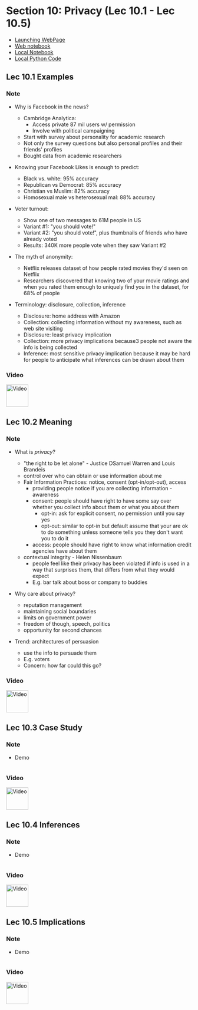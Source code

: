 # Section 10: Privacy (Lec 10.1 - Lec 10.5)

+ [Launching WebPage](https://courses.edx.org/courses/course-v1:BerkeleyX+Data8.3x+2T2018/courseware/5b8ee52fd5644c26995eda55b83306ce/c71400648f574acb8bf74b240efe475b/1?activate_block_id=block-v1%3ABerkeleyX%2BData8.3x%2B2T2018%2Btype%40vertical%2Bblock%406547b979dd1a470ba6ebefa8a1e13a2d)
+ [Web notebook](https://hub.data8x.berkeley.edu/user/37b80bfacc52ea5dfdad124579807188/notebooks/materials-x18/lec/x18/3/lec10.ipynb)
+ [Local Notebook](notebooks/lec10.ipynb)
+ [Local Python Code](notebook/lec10.py)

## Lec 10.1 Examples

### Note

+ Why is Facebook in the news?
    + Cambridge Analytica: 
        + Access private 87 mil users w/ permission
        + Involve with political campaigning
    + Start with survey about personality for academic research
    + Not only the survey questions but also personal profiles and their friends' profiles
    + Bought data from academic researchers

+ Knowing your Facebook Likes is enough to predict:
    + Black vs. white: 95% accuracy
    + Republican vs Democrat: 85% accuracy
    + Christian vs Muslim: 82% accuracy
    + Homosexual male vs heterosexual mal: 88% accuracy

+ Voter turnout:
    + Show one of two messages to 61M people in US
    + Variant #1: "you should vote!"
    + Variant #2: "you should vote!", plus thumbnails of friends who have already voted
    + Results: 340K more people vote when they saw Variant #2

+ The myth of anonymity:
    + Netflix releases dataset of how people rated movies they'd seen on Netflix
    + Researchers discovered that knowing two of your movie ratings and when you rated them enough to uniquely find you in the dataset, for 68% of people

+ Terminology: disclosure, collection, inference
    + Disclosure: home address with Amazon
    + Collection: collecting information without my awareness, such as web site visiting
    + Disclosure: least privacy implication
    + Collection: more privacy implications because3 people not aware the info is being collected
    + Inference: most sensitive privacy implication because it may be hard for people to anticipate what inferences can be drawn about them



### Video 

<a href="https://edx-video.net/BERD83FD2018-V003700_DTH.mp4" alt="Lec 10.1 Examples" target="_blank">
    <img src="http://files.softicons.com/download/system-icons/windows-8-metro-invert-icons-by-dakirby309/png/64x64/Folders%20&%20OS/My%20Videos.png" alt="Video" width="60px"> 
</a>


## Lec 10.2 Meaning

### Note

+ What is _privacy_?
    + "the right to be let alone" - Justice DSamuel Warren and Louis Brandeis
    + control over who can obtain or use information about me
    + Fair Information Practices: notice, consent (opt-in/opt-out), access
        + providing people notice if you are collecting information - awareness
        + consent: people should have right to have some say over whether you collect info about them or what you about them
            + opt-in: ask for explicit consent, no permission until you say yes
            + opt-out: similar to opt-in but default assume that your are ok to do something unless someone tells you they don't want you to do it
        + access: people should have right to know what information credit agencies have about them
    + contextual integrity - Helen Nissenbaum
        + people feel like their privacy has been violated if info is used in a way that surprises them, that differs from what they would expect
        + E.g. bar talk about boss or company to buddies

+ Why care about privacy?
    + reputation management
    + maintaining social boundaries
    + limits on government power
    + freedom of though, speech, politics
    + opportunity for second chances

+ Trend: architectures of persuasion
    + use the info to persuade them
    + E.g. voters
    + Concern: how far could this go?


### Video 

<a href="https://edx-video.net/BERD83FD2018-V004500_DTH.mp4" alt="Lec 10.2 Meaning" target="_blank">
    <img src="http://files.softicons.com/download/system-icons/windows-8-metro-invert-icons-by-dakirby309/png/64x64/Folders%20&%20OS/My%20Videos.png" alt="Video" width="60px"> 
</a>


## Lec 10.3 Case Study

### Note


+ Demo
    ```html

    ```

### Video 

<a href="https://edx-video.net/BERD83FD2018-V004800_DTH.mp4" alt="Lec 10.3 Case Study" target="_blank">
    <img src="http://files.softicons.com/download/system-icons/windows-8-metro-invert-icons-by-dakirby309/png/64x64/Folders%20&%20OS/My%20Videos.png" alt="Video" width="60px"> 
</a>


## Lec 10.4 Inferences

### Note


+ Demo
    ```html

    ```

### Video 

<a href="https://edx-video.net/BERD83FD2018-V004600_DTH.mp4" alt="Lec 10.4 Inferences" target="_blank">
    <img src="http://files.softicons.com/download/system-icons/windows-8-metro-invert-icons-by-dakirby309/png/64x64/Folders%20&%20OS/My%20Videos.png" alt="Video" width="60px"> 
</a>


## Lec 10.5 Implications

### Note


+ Demo
    ```html

    ```

### Video 

<a href="https://edx-video.net/BERD83FD2018-V004700_DTH.mp4" alt="Lec 10.5 Implications" target="_blank">
    <img src="http://files.softicons.com/download/system-icons/windows-8-metro-invert-icons-by-dakirby309/png/64x64/Folders%20&%20OS/My%20Videos.png" alt="Video" width="60px"> 
</a>







